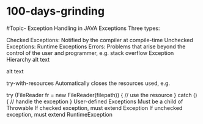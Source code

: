 # 100-days-grinding
#Topic- Exception Handling in JAVA
Exceptions
Three types:

Checked Exceptions: Notified by the compiler at compile-time
Unchecked Exceptions: Runtime Exceptions
Errors: Problems that arise beyond the control of the user and programmer, e.g. stack overflow
Exception Hierarchy
alt text

alt text

try-with-resources
Automatically closes the resources used, e.g.

try (FileReader fr = new FileReader(filepath)) {
    // use the resource
} catch () {
    // handle the exception
}
User-defined Exceptions
Must be a child of Throwable
If checked exception, must extend Exception
If unchecked exception, must extend RuntimeException
